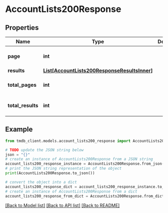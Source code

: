 # AccountLists200Response


## Properties

Name | Type | Description | Notes
------------ | ------------- | ------------- | -------------
**page** | **int** |  | [optional] [default to 0]
**results** | [**List[AccountLists200ResponseResultsInner]**](AccountLists200ResponseResultsInner.md) |  | [optional] 
**total_pages** | **int** |  | [optional] [default to 0]
**total_results** | **int** |  | [optional] [default to 0]

## Example

```python
from tmdb_client.models.account_lists200_response import AccountLists200Response

# TODO update the JSON string below
json = "{}"
# create an instance of AccountLists200Response from a JSON string
account_lists200_response_instance = AccountLists200Response.from_json(json)
# print the JSON string representation of the object
print(AccountLists200Response.to_json())

# convert the object into a dict
account_lists200_response_dict = account_lists200_response_instance.to_dict()
# create an instance of AccountLists200Response from a dict
account_lists200_response_from_dict = AccountLists200Response.from_dict(account_lists200_response_dict)
```
[[Back to Model list]](../README.md#documentation-for-models) [[Back to API list]](../README.md#documentation-for-api-endpoints) [[Back to README]](../README.md)


